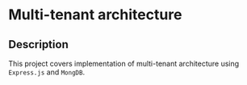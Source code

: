 # Multi-tenant architecture

## Description

This project covers implementation of multi-tenant architecture using `Express.js` and `MongDB`.
